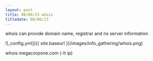 ```yaml
---
layout: post
title: 08/06/23 whois
titledate: 08/06/23
---
```


whois can provide domain name, registrar and ns server information

![_config.yml]({{ site.baseurl }}/images/info_gathering/whois.png)

whois megacorpone.com (-h ip)